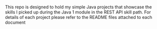  This repo is designed to hold my simple Java projects that showcase the skills I picked up during the Java 1 module in the REST API skill path. For details of each project please refer to the README files attached to each document
